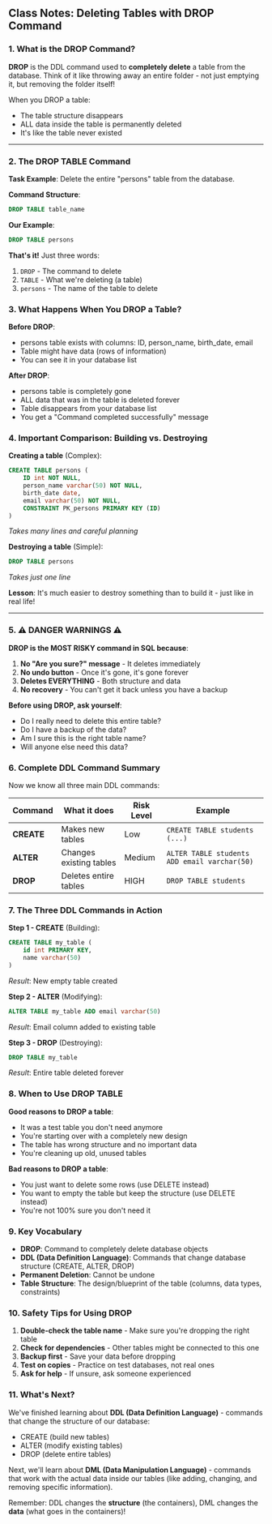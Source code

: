## Class Notes: Deleting Tables with DROP Command

### 1. What is the DROP Command?

**DROP** is the DDL command used to **completely delete** a table from the database. Think of it like throwing away an entire folder - not just emptying it, but removing the folder itself!

When you DROP a table:
- The table structure disappears
- ALL data inside the table is permanently deleted
- It's like the table never existed

---

### 2. The DROP TABLE Command

**Task Example**: Delete the entire "persons" table from the database.

**Command Structure**:
```sql
DROP TABLE table_name
```

**Our Example**:
```sql
DROP TABLE persons
```

**That's it!** Just three words:
1. `DROP` - The command to delete
2. `TABLE` - What we're deleting (a table)
3. `persons` - The name of the table to delete

### 3. What Happens When You DROP a Table?

**Before DROP**:
- persons table exists with columns: ID, person_name, birth_date, email
- Table might have data (rows of information)
- You can see it in your database list

**After DROP**:
- persons table is completely gone
- ALL data that was in the table is deleted forever
- Table disappears from your database list
- You get a "Command completed successfully" message

### 4. Important Comparison: Building vs. Destroying

**Creating a table** (Complex):
```sql
CREATE TABLE persons (
    ID int NOT NULL,
    person_name varchar(50) NOT NULL,
    birth_date date,
    email varchar(50) NOT NULL,
    CONSTRAINT PK_persons PRIMARY KEY (ID)
)
```
*Takes many lines and careful planning*

**Destroying a table** (Simple):
```sql
DROP TABLE persons
```
*Takes just one line*

**Lesson**: It's much easier to destroy something than to build it - just like in real life!

---

### 5. ⚠️ DANGER WARNINGS ⚠️

**DROP is the MOST RISKY command in SQL because**:

1. **No "Are you sure?" message** - It deletes immediately
2. **No undo button** - Once it's gone, it's gone forever
3. **Deletes EVERYTHING** - Both structure and data
4. **No recovery** - You can't get it back unless you have a backup

**Before using DROP, ask yourself**:
- Do I really need to delete this entire table?
- Do I have a backup of the data?
- Am I sure this is the right table name?
- Will anyone else need this data?

### 6. Complete DDL Command Summary

Now we know all three main DDL commands:

| Command | What it does | Risk Level | Example |
|---------|-------------|------------|---------|
| **CREATE** | Makes new tables | Low | `CREATE TABLE students (...)` |
| **ALTER** | Changes existing tables | Medium | `ALTER TABLE students ADD email varchar(50)` |
| **DROP** | Deletes entire tables | HIGH | `DROP TABLE students` |

### 7. The Three DDL Commands in Action

**Step 1 - CREATE** (Building):
```sql
CREATE TABLE my_table (
    id int PRIMARY KEY,
    name varchar(50)
)
```
*Result*: New empty table created

**Step 2 - ALTER** (Modifying):
```sql
ALTER TABLE my_table ADD email varchar(50)
```
*Result*: Email column added to existing table

**Step 3 - DROP** (Destroying):
```sql
DROP TABLE my_table
```
*Result*: Entire table deleted forever

### 8. When to Use DROP TABLE

**Good reasons to DROP a table**:
- It was a test table you don't need anymore
- You're starting over with a completely new design
- The table has wrong structure and no important data
- You're cleaning up old, unused tables

**Bad reasons to DROP a table**:
- You just want to delete some rows (use DELETE instead)
- You want to empty the table but keep the structure (use DELETE instead)
- You're not 100% sure you don't need it

### 9. Key Vocabulary

- **DROP**: Command to completely delete database objects
- **DDL (Data Definition Language)**: Commands that change database structure (CREATE, ALTER, DROP)
- **Permanent Deletion**: Cannot be undone
- **Table Structure**: The design/blueprint of the table (columns, data types, constraints)

### 10. Safety Tips for Using DROP

1. **Double-check the table name** - Make sure you're dropping the right table
2. **Check for dependencies** - Other tables might be connected to this one
3. **Backup first** - Save your data before dropping
4. **Test on copies** - Practice on test databases, not real ones
5. **Ask for help** - If unsure, ask someone experienced

### 11. What's Next?

We've finished learning about **DDL (Data Definition Language)** - commands that change the structure of our database:
- CREATE (build new tables)
- ALTER (modify existing tables)  
- DROP (delete entire tables)

Next, we'll learn about **DML (Data Manipulation Language)** - commands that work with the actual data inside our tables (like adding, changing, and removing specific information).

Remember: DDL changes the **structure** (the containers), DML changes the **data** (what goes in the containers)!
